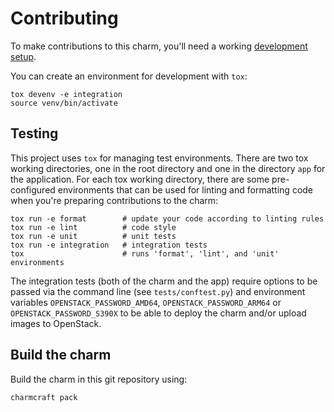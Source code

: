 # Contributing

To make contributions to this charm, you'll need a working [development setup](https://juju.is/docs/sdk/dev-setup).

You can create an environment for development with `tox`:

```shell
tox devenv -e integration
source venv/bin/activate
```

## Testing

This project uses `tox` for managing test environments.
There are two tox working directories, one in the root directory and one in the directory
`app` for the application. For each tox working directory, there are some pre-configured environments 
that can be used for linting and formatting code when you're preparing contributions to the charm:


```shell
tox run -e format        # update your code according to linting rules
tox run -e lint          # code style
tox run -e unit          # unit tests
tox run -e integration   # integration tests
tox                      # runs 'format', 'lint', and 'unit' environments
```


The integration tests (both of the charm and the app)
require options to be passed via the command line (see `tests/conftest.py`) and 
environment variables `OPENSTACK_PASSWORD_AMD64`, `OPENSTACK_PASSWORD_ARM64` or `OPENSTACK_PASSWORD_S390X`
to be able to deploy the charm and/or upload images to OpenStack.

## Build the charm

Build the charm in this git repository using:

```shell
charmcraft pack
```

<!-- You may want to include any contribution/style guidelines in this document>

